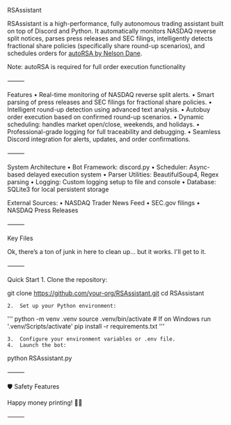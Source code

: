 RSAssistant

RSAssistant is a high-performance, fully autonomous trading assistant built on top of Discord and Python.
It automatically monitors NASDAQ reverse split notices, parses press releases and SEC filings, intelligently detects fractional share policies (specifically share round-up scenarios), and schedules orders for   [autoRSA by Nelson Dane](https://github.com/NelsonDane/autoRSA).

Note: autoRSA is required for full order execution functionality

⸻

Features
	•	Real-time monitoring of NASDAQ reverse split alerts.
	•	Smart parsing of press releases and SEC filings for fractional share policies.
	•	Intelligent round-up detection using advanced text analysis.
	•	Autobuy order execution based on confirmed round-up scenarios.
	•	Dynamic scheduling: handles market open/close, weekends, and holidays.
	•	Professional-grade logging for full traceability and debugging.
	•	Seamless Discord integration for alerts, updates, and order confirmations.

⸻

System Architecture
	•	Bot Framework: discord.py
	•	Scheduler: Async-based delayed execution system
	•	Parser Utilities: BeautifulSoup4, Regex parsing
	•	Logging: Custom logging setup to file and console
	•	Database: SQLite3 for local persistent storage

External Sources:
	•	NASDAQ Trader News Feed
	•	SEC.gov filings
	•	NASDAQ Press Releases

⸻

Key Files

Ok, there’s a ton of junk in here to clean up… but it works. I'll get to it.

⸻

Quick Start
	1.	Clone the repository:

git clone https://github.com/your-org/RSAssistant.git
cd RSAssistant

	2.	Set up your Python environment:

'''
python -m venv .venv
source .venv/bin/activate # If on Windows run '.venv/Scripts/activate'
pip install -r requirements.txt
'''

	3.	Configure your environment variables or .env file.
	4.	Launch the bot:

python RSAssistant.py



⸻

🛡 Safety Features

Happy money printing! ✌🏻

⸻

